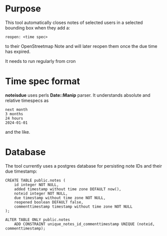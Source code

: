 
# Purpose

This tool automatically closes notes of selected users in a selected
bounding box when they add a:

	reopen: <time spec>

to their OpenStreetmap Note and will later reopen them once
the due time has expired.

It needs to run regularly from cron

# Time spec format

**noteisdue** uses perls **Date::Manip** parser. It understands absolute and
relative timespecs as 

	next month
	3 months
	24 hours
	2024-01-01

and the like.

# Database

The tool currently uses a postgres database for persisting note IDs and their due timestamp:

	CREATE TABLE public.notes (
	    id integer NOT NULL,
	    added timestamp without time zone DEFAULT now(),
	    noteid integer NOT NULL,
	    due timestamp without time zone NOT NULL,
	    reopened boolean DEFAULT false,
	    commenttimestamp timestamp without time zone NOT NULL
	);

	ALTER TABLE ONLY public.notes
	    ADD CONSTRAINT unique_notes_id_commenttimestamp UNIQUE (noteid, commenttimestamp);

